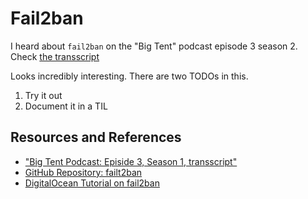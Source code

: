 # Fail2ban

I heard about `fail2ban` on the "Big Tent" podcast episode 3 season 2. Check [the transscript][transscript]

Looks incredibly interesting. There are two TODOs in this.

1. Try it out
2. Document it in a TIL

## Resources and References

- ["Big Tent Podcast: Episide 3, Season 1, transscript"][transscript]
- [GitHub Repository: failt2ban](https://github.com/fail2ban/fail2ban)
- [DigitalOcean Tutorial on fail2ban](https://www.digitalocean.com/community/tutorials/how-fail2ban-works-to-protect-services-on-a-linux-server)

[transscript]: https://bigtent.fm/s2/3/transcript

